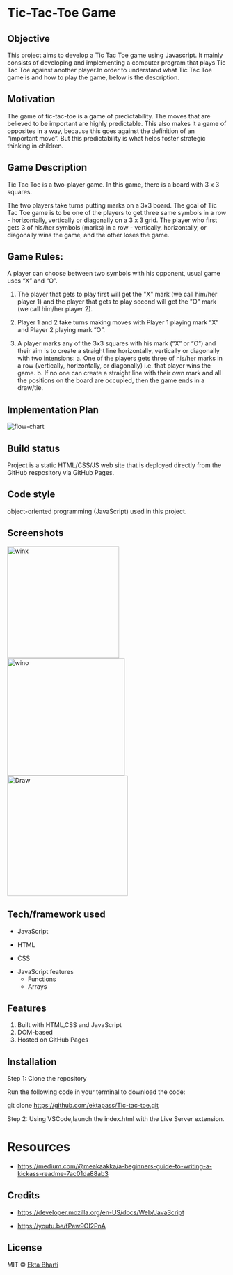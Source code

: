 # Tic-Tac-Toe Game

## Objective
This project aims to develop a Tic Tac Toe game using Javascript. It mainly consists of developing and implementing a computer program that plays Tic Tac Toe against another player.In order to understand what Tic Tac Toe game is and how to play the game, below is the description.

## Motivation
The game of tic-tac-toe is a game of predictability. The moves that are believed to be important are highly predictable. This also makes it a game of opposites in a way, because this goes against the definition of an “important move”. But this predictability is what helps foster strategic thinking in children.

## Game Description
Tic Tac Toe is a two-player game. In this game, there is a board with 3 x 3 squares.

The two players take turns putting marks on a 3x3 board. The goal of Tic Tac Toe game is to be one of the players to get three same symbols in a row - horizontally, vertically or diagonally on a 3 x 3 grid. The player who first gets 3 of his/her symbols (marks) in a row - vertically, horizontally, or diagonally wins the game, and the other loses the game. 

## Game Rules:
A player can choose between two symbols with his opponent, usual game uses “X” and “O”.

1. The player that gets to play first will get the "X" mark (we call him/her player 1) and the player that gets to play second will get the "O" mark (we call him/her player 2).

2. Player 1 and 2 take turns making moves with Player 1 playing mark “X” and Player 2 playing mark “O”.
3. A player marks any of the 3x3 squares with his mark (“X” or “O”) and their aim is to create a straight line horizontally, vertically or diagonally with two intensions:
a. One of the players gets three of his/her marks in a row (vertically, horizontally, or diagonally) i.e. that player wins the game.
b. If no one can create a straight line with their own mark and all the positions on the board are occupied, then the game ends in a draw/tie.

## Implementation Plan

![flow-chart](https://user-images.githubusercontent.com/114605341/202545570-6a855834-ee14-4e44-91f6-1c08db609c85.png)



## Build status
Project is a static HTML/CSS/JS web site that is deployed directly from the GitHub respository via GitHub Pages.

## Code style
object-oriented programming (JavaScript) used in this project.


 
## Screenshots

<img width="257" alt="winx" src="https://user-images.githubusercontent.com/114605341/202545718-fca3649e-849b-4a68-b8e3-718beb6357ee.png">


<img width="270" alt="wino" src="https://user-images.githubusercontent.com/114605341/202548481-e87aee16-7ea4-4127-9033-773529ebdac4.png">

<img width="277" alt="Draw" src="https://user-images.githubusercontent.com/114605341/202548564-4e986d1d-87a9-4380-a80a-719924e9b3c5.png">

## Tech/framework used
- JavaScript
* HTML
+ CSS
- JavaScript features
  * Functions
  + Arrays

## Features
1. Built with HTML,CSS and  JavaScript
2. DOM-based
3. Hosted on GitHub Pages

## Installation
Step 1: Clone the repository

Run the following code in your terminal to download the code:

git clone https://github.com/ektapass/Tic-tac-toe.git


Step 2: Using VSCode,launch the index.html with the Live Server extension. 




# Resources

- https://medium.com/@meakaakka/a-beginners-guide-to-writing-a-kickass-readme-7ac01da88ab3

## Credits
+ https://developer.mozilla.org/en-US/docs/Web/JavaScript
* https://youtu.be/fPew9OI2PnA
## License

MIT © [Ekta Bharti]()
